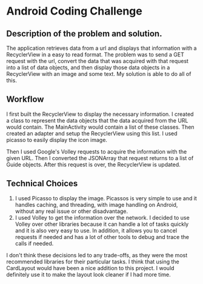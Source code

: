 # Android Coding Challenge

## Description of the problem and solution.

The application retrieves data from a url and displays that information with a RecyclerView in a easy to read format. The problem was to send
a GET request with the url, convert the data that was acquired with that request into a list of data objects, and then display those data objects
in a RecyclerView with an image and some text. My solution is able to do all of this.

## Workflow

I first built the RecyclerView to display the necessary information. I created a class to represent the data objects that the data acquired from 
the URL would contain. The MainActivity would contain a list of these classes. Then created an adapter and setup the RecyclerView using
this list. I used picasso to easily display the icon image.

Then I used Google's Volley requests to acquire the information with the given URL. Then I converted the JSONArray that request returns to
a list of Guide objects. After this request is over, the RecyclerView is updated.

## Technical Choices

1. I used Picasso to display the image. Picassos is very simple to use and it handles caching, and threading, with image handling on Android, without any real issue or other disadvantage.
2. I used Volley to get the information over the network. I decided to use Volley over other libraries because it can handle a lot of tasks quickly and 
it is also very easy to use. In addition, it allows you to cancel requests if needed and has a lot of other tools to debug and trace the calls if needed.

I don't think these decisions led to any trade-offs, as they were the most recommended libraries for their particular tasks. I think that
using the CardLayout would have been a nice addition to this project. I would definitely use it to make the layout look cleaner if I had 
more time.
